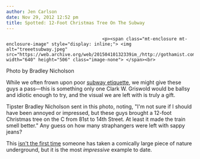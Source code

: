 ```yaml
---
author: Jen Carlson
date: Nov 29, 2012 12:52 pm
title: Spotted: 12-Foot Christmas Tree On The Subway
---
```


	
										<p><span class="mt-enclosure mt-enclosure-image" style="display: inline;"> <img alt="treeetsubway.jpeg" src="https://web.archive.org/web/20150410132339im_/http://gothamist.com/attachments/arts_jen/treeetsubway.jpeg" width="640" height="506" class="image-none"> </span><br>
<span class="photo_caption">Photo by Bradley Nicholson</span></p>

<p>While we often frown upon poor <a href="https://web.archive.org/web/20150410132339/http://gothamist.com/tags/subwayetiquette">subway etiquette</a>, we might give these guys a pass&#x2014;this is something only one Clark W. Griswold would be ballsy and idiotic enough to try, and the visual we are left with is truly a gift.</p>

<p>Tipster Bradley Nicholson sent in this photo, noting, &quot;I&apos;m not sure if I should have been annoyed or impressed, but these guys brought a 12-foot Christmas tree on the C from 81st to 14th Street. At least it made the train smell better.&quot; Any guess on how many straphangers were left with sappy jeans?</p>

<p>This <a href="https://web.archive.org/web/20150410132339/http://gothamist.com/2010/01/07/subway_douchery_brings_up_undergrou.php">isn&apos;t the first time</a> someone has taken a comically large piece of nature underground, but it is the most <em>impressive</em> example to date.</p>					
										
									
				